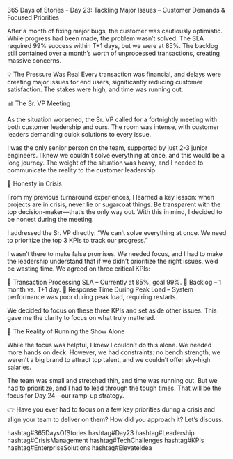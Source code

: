 365 Days of Stories - Day 23: Tackling Major Issues – Customer Demands & Focused Priorities

After a month of fixing major bugs, the customer was cautiously optimistic. While progress had been made, the problem wasn’t solved. The SLA required 99% success within T+1 days, but we were at 85%. The backlog still contained over a month’s worth of unprocessed transactions, creating massive concerns.

💡 The Pressure Was Real
Every transaction was financial, and delays were creating major issues for end users, significantly reducing customer satisfaction. The stakes were high, and time was running out.

📊 The Sr. VP Meeting

As the situation worsened, the Sr. VP called for a fortnightly meeting with both customer leadership and ours. The room was intense, with customer leaders demanding quick solutions to every issue.

I was the only senior person on the team, supported by just 2-3 junior engineers. I knew we couldn’t solve everything at once, and this would be a long journey. The weight of the situation was heavy, and I needed to communicate the reality to the customer leadership.

💬 Honesty in Crisis

From my previous turnaround experiences, I learned a key lesson: when projects are in crisis, never lie or sugarcoat things. Be transparent with the top decision-maker—that’s the only way out. With this in mind, I decided to be honest during the meeting.

I addressed the Sr. VP directly: “We can’t solve everything at once. We need to prioritize the top 3 KPIs to track our progress.”

I wasn’t there to make false promises. We needed focus, and I had to make the leadership understand that if we didn’t prioritize the right issues, we’d be wasting time. We agreed on three critical KPIs:

🔹 Transaction Processing SLA – Currently at 85%, goal 99%.
 🔹 Backlog – 1 month vs. T+1 day.
 🔹 Response Time During Peak Load – System performance was poor during peak load, requiring restarts.

We decided to focus on these three KPIs and set aside other issues. This gave me the clarity to focus on what truly mattered.

💼 The Reality of Running the Show Alone

While the focus was helpful, I knew I couldn’t do this alone. We needed more hands on deck. However, we had constraints: no bench strength, we weren’t a big brand to attract top talent, and we couldn’t offer sky-high salaries.

The team was small and stretched thin, and time was running out. But we had to prioritize, and I had to lead through the tough times. That will be the focus for Day 24—our ramp-up strategy.

👉 Have you ever had to focus on a few key priorities during a crisis and align your team to deliver on them? How did you approach it? Let’s discuss.

hashtag#365DaysOfStories hashtag#Day23 hashtag#Leadership hashtag#CrisisManagement hashtag#TechChallenges hashtag#KPIs hashtag#EnterpriseSolutions hashtag#ElevateIdea